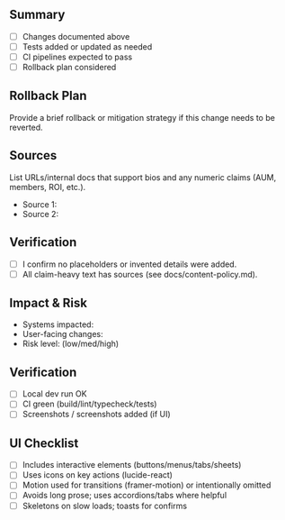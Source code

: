 ## Summary
- [ ] Changes documented above
- [ ] Tests added or updated as needed
- [ ] CI pipelines expected to pass
- [ ] Rollback plan considered

## Rollback Plan
Provide a brief rollback or mitigation strategy if this change needs to be reverted.

## Sources
List URLs/internal docs that support bios and any numeric claims (AUM, members, ROI, etc.).
- Source 1:
- Source 2:

## Verification
- [ ] I confirm no placeholders or invented details were added.
- [ ] All claim-heavy text has sources (see docs/content-policy.md).

## Impact & Risk
- Systems impacted:
- User-facing changes:
- Risk level: (low/med/high)

## Verification
- [ ] Local dev run OK
- [ ] CI green (build/lint/typecheck/tests)
- [ ] Screenshots / screenshots added (if UI)

## UI Checklist
- [ ] Includes interactive elements (buttons/menus/tabs/sheets)
- [ ] Uses icons on key actions (lucide-react)
- [ ] Motion used for transitions (framer-motion) or intentionally omitted
- [ ] Avoids long prose; uses accordions/tabs where helpful
- [ ] Skeletons on slow loads; toasts for confirms
